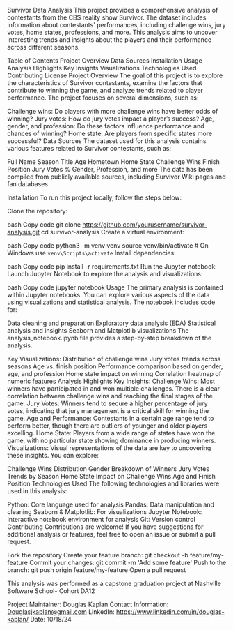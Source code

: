 Survivor Data Analysis
This project provides a comprehensive analysis of contestants from the CBS reality show Survivor. The dataset includes information about contestants' performances, including challenge wins, jury votes, home states, professions, and more. This analysis aims to uncover interesting trends and insights about the players and their performance across different seasons.

Table of Contents 
Project Overview
Data Sources
Installation
Usage
Analysis Highlights
Key Insights
Visualizations
Technologies Used
Contributing
License
Project Overview
The goal of this project is to explore the characteristics of Survivor contestants, examine the factors that contribute to winning the game, and analyze trends related to player performance. The project focuses on several dimensions, such as:

Challenge wins: Do players with more challenge wins have better odds of winning?
Jury votes: How do jury votes impact a player’s success?
Age, gender, and profession: Do these factors influence performance and chances of winning?
Home state: Are players from specific states more successful?
Data Sources
The dataset used for this analysis contains various features related to Survivor contestants, such as:

Full Name
Season Title
Age
Hometown
Home State
Challenge Wins
Finish Position
Jury Votes %
Gender, Profession, and more
The data has been compiled from publicly available sources, including Survivor Wiki pages and fan databases.

Installation
To run this project locally, follow the steps below:

Clone the repository:

bash
Copy code
git clone https://github.com/yourusername/survivor-analysis.git
cd survivor-analysis
Create a virtual environment:

bash
Copy code
python3 -m venv venv
source venv/bin/activate  # On Windows use `venv\Scripts\activate`
Install dependencies:

bash
Copy code
pip install -r requirements.txt
Run the Jupyter notebook: Launch Jupyter Notebook to explore the analysis and visualizations:

bash
Copy code
jupyter notebook
Usage
The primary analysis is contained within Jupyter notebooks. You can explore various aspects of the data using visualizations and statistical analysis. The notebook includes code for:

Data cleaning and preparation
Exploratory data analysis (EDA)
Statistical analysis and insights
Seaborn and Matplotlib visualizations
The analysis_notebook.ipynb file provides a step-by-step breakdown of the analysis.

Key Visualizations:
Distribution of challenge wins
Jury votes trends across seasons
Age vs. finish position
Performance comparison based on gender, age, and profession
Home state impact on winning
Correlation heatmap of numeric features
Analysis Highlights
Key Insights:
Challenge Wins: Most winners have participated in and won multiple challenges. There is a clear correlation between challenge wins and reaching the final stages of the game.
Jury Votes: Winners tend to secure a higher percentage of jury votes, indicating that jury management is a critical skill for winning the game.
Age and Performance: Contestants in a certain age range tend to perform better, though there are outliers of younger and older players excelling.
Home State: Players from a wide range of states have won the game, with no particular state showing dominance in producing winners.
Visualizations:
Visual representations of the data are key to uncovering these insights. You can explore:

Challenge Wins Distribution
Gender Breakdown of Winners
Jury Votes Trends by Season
Home State Impact on Challenge Wins
Age and Finish Position
Technologies Used
The following technologies and libraries were used in this analysis:

Python: Core language used for analysis
Pandas: Data manipulation and cleaning
Seaborn & Matplotlib: For visualizations
Jupyter Notebook: Interactive notebook environment for analysis
Git: Version control
Contributing
Contributions are welcome! If you have suggestions for additional analysis or features, feel free to open an issue or submit a pull request.

Fork the repository
Create your feature branch: git checkout -b feature/my-feature
Commit your changes: git commit -m 'Add some feature'
Push to the branch: git push origin feature/my-feature
Open a pull request

This analysis was performed as a capstone graduation project at Nashville Software School- Cohort DA12

Project Maintainer: Douglas Kaplan
Contact Information: Douglasjkaplan@gmail.com
LinkedIn: https://www.linkedin.com/in/douglas-kaplan/
Date: 10/18/24



